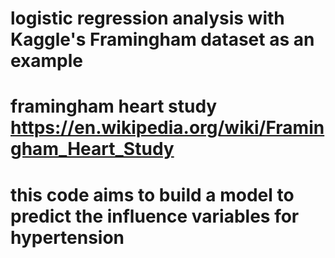 # logistic regression analysis with Kaggle's Framingham dataset as an example 
# framingham heart study https://en.wikipedia.org/wiki/Framingham_Heart_Study
# this code aims to build a model to predict the influence variables for hypertension
